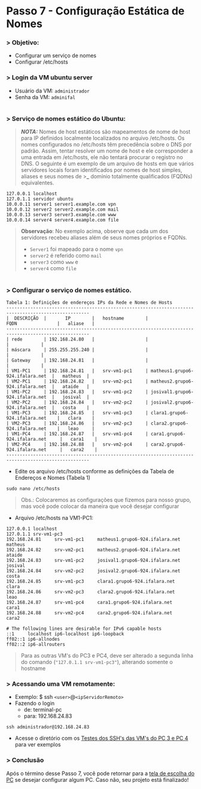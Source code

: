 # Passo 7 - Configuração Estática de Nomes

### > Objetivo:
 - Configurar um serviço de nomes
 - Configurar /etc/hosts

### > Login da VM ubuntu server

* Usuário da VM: ``administrador``
* Senha da VM: ``adminifal``

#

### > Serviço de nomes estático do Ubuntu:
>**_NOTA:_**
> Nomes de host estáticos são mapeamentos de nome de host para IP definidos localmente localizados no arquivo /etc/hosts. 
> Os nomes configurados no /etc/hosts têm precedência sobre o DNS por padrão. Assim, tentar resolver um nome de host e ele corresponder a uma entrada em /etc/hosts, ele não tentará procurar o registro no DNS. 
>O seguinte é um exemplo de um arquivo de hosts em que vários servidores locais foram identificados por nomes de host simples, aliases e seus nomes de >**_** domínio totalmente qualificados (FQDNs) equivalentes.

```
127.0.0.1 localhost
127.0.1.1 servidor ubuntu
10.0.0.11 server1 server1.example.com vpn
10.0.0.12 server2 server2.example.com mail
10.0.0.13 server3 server3.example.com www
10.0.0.14 server4 server4.example.com file
```

>**Observação**: No exemplo acima, observe que cada um dos servidores recebeu aliases além de seus nomes próprios e FQDNs. 
>* ``Server1`` foi mapeado para o nome ``vpn``
>* ``server2`` é referido como ``mail`` 
>* ``server3`` como ``www`` e 
>* ``server4`` como ``file``

#

### > Configurar o serviço de nomes estático. 

```
Tabela 1: Definições de endereços IPs da Rede e Nomes de Hosts
-----------------------------------------------------------------------------------------------------
|  DESCRIÇÃO  |       IP        |   hostname        |               FQDN               |   aliase   |
-----------------------------------------------------------------------------------------------------
| rede        | 192.168.24.80   |                   |                                  |            |
| máscara     | 255.255.255.240 |                   |                                  |            |
| Gateway     | 192.168.24.81   |                   |                                  |            |
| VM1-PC1     | 192.168.24.81   |   srv-vm1-pc1     | matheus1.grupo6-924.ifalara.net  |   matheus  |
| VM2-PC1     | 192.168.24.82   |   srv-vm2-pc1     | matheus2.grupo6-924.ifalara.net  |   ataide   |
| VM1-PC2     | 192.168.24.83   |   srv-vm1-pc2     | josival1.grupo6-924.ifalara.net  |   josival  |
| VM2-PC2     | 192.168.24.84   |   srv-vm2-pc2     | josival2.grupo6-924.ifalara.net  |   costa    |
| VM1-PC3     | 192.168.24.85   |   srv-vm1-pc3     | clara1.grupo6-924.ifalara.net    |   clara    |
| VM2-PC3     | 192.168.24.86   |   srv-vm2-pc3     | clara2.grupo6-924.ifalara.net    |   leao     |
| VM1-PC4     | 192.168.24.87   |   srv-vm1-pc4     | cara1.grupo6-924.ifalara.net     |   cara1    |
| VM2-PC4     | 192.168.24.88   |   srv-vm2-pc4     | cara2.grupo6-924.ifalara.net     |   cara2    |
-----------------------------------------------------------------------------------------------------
```

* Edite os arquivo /etc/hosts conforme as definições da Tabela de Endereços e Nomes (Tabela 1)

```shell
sudo nano /etc/hosts
```


> Obs.: Colocaremos as configurações que fizemos para nosso grupo, mas você pode colocar da maneira que você desejar configurar

* Arquivo /etc/hosts na VM1-PC1:

```
127.0.0.1 localhost
127.0.1.1 srv-vm1-pc3  
192.168.24.81     srv-vm1-pc1     matheus1.grupo6-924.ifalara.net     matheus
192.168.24.82     srv-vm2-pc1     matheus2.grupo6-924.ifalara.net     ataide
192.168.24.83     srv-vm1-pc2     josival1.grupo6-924.ifalara.net     josival
192.168.24.84     srv-vm2-pc2     josival2.grupo6-924.ifalara.net     costa
192.168.24.85     srv-vm1-pc3     clara1.grupo6-924.ifalara.net       clara
192.168.24.86     srv-vm2-pc3     clara2.grupo6-924.ifalara.net       leao
192.168.24.87     srv-vm1-pc4     cara1.grupo6-924.ifalara.net        cara1
192.168.24.88     srv-vm2-pc4     cara2.grupo6-924.ifalara.net        cara2

# The following lines are desirable for IPv6 capable hosts
::1     localhost ip6-localhost ip6-loopback
ff02::1 ip6-allnodes
ff02::2 ip6-allrouters
```
 > Para as outras VM's do PC3 e PC4, deve ser alterado a segunda linha do comando (``"127.0.1.1 srv-vm1-pc3"``), alterando somente o hostname

### > Acessando uma VM remotamente:

* Exemplo: $ ssh ``<user>``@``<ipServidorRemoto>``
* Fazendo o login 
   * de: terminal-pc
   * para: 192.168.24.83

```shell
ssh administrador@192.168.24.83
```

- Acesse o diretório com os [Testes dos SSH's das VM's do PC 3 e PC 4](https://github.com/Josival/Grupo-6_PRIR-SRED/blob/main/TestesDaRede/Testes:PC3-PC4/SSH.md) para ver exemplos

### > Conclusão
Após o término desse Passo 7, você pode retornar para a [tela de escolha do PC](https://github.com/Josival/Grupo-6_PRIR-SRED/blob/main/Projeto/README.md) se desejar configurar algum PC. Caso não, seu projeto está finalizado!


